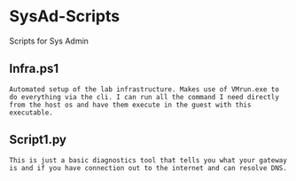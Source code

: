 # SysAd-Scripts
Scripts for Sys Admin

## Infra.ps1
	Automated setup of the lab infrastructure. Makes use of VMrun.exe to do everything via the cli. I can run all the command I need directly from the host os and have them execute in the guest with this executable.
	
## Script1.py
	This is just a basic diagnostics tool that tells you what your gateway is and if you have connection out to the internet and can resolve DNS. 
	
	
